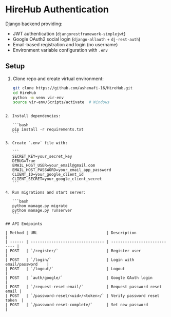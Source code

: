 # HireHub Authentication

Django backend providing:

- JWT authentication (`djangorestframework-simplejwt`)
- Google OAuth2 social login (`django-allauth` + `dj-rest-auth`)
- Email-based registration and login (no username)
- Environment variable configuration with `.env`

## Setup

1. Clone repo and create virtual environment:
   ```bash
   git clone https://github.com/ashenafi-16/HireHub.git
   cd HireHub
   python -m venv vir-env
   source vir-env/Scripts/activate  # Windows
````

2. Install dependencies:

   ```bash
   pip install -r requirements.txt
   ```

3. Create `.env` file with:

   ```
   SECRET_KEY=your_secret_key
   DEBUG=True
   EMAIL_HOST_USER=your_email@gmail.com
   EMAIL_HOST_PASSWORD=your_email_app_password
   CLIENT_ID=your_google_client_id
   CLIENT_SECRET=your_google_client_secret
   ```

4. Run migrations and start server:

   ```bash
   python manage.py migrate
   python manage.py runserver
   ```

## API Endpoints

| Method | URL                              | Description                  |
| ------ | -------------------------------- | ---------------------------- |
| POST   | `/register/`                     | Register user                |
| POST   | `/login/`                        | Login with email/password    |
| POST   | `/logout/`                       | Logout                       |
| POST   | `auth/google/`                   | Google OAuth login           |
| POST   | `/request-reset-email/`          | Request password reset email |
| POST   | `/password-reset/<uid>/<token>/` | Verify password reset token  |
| POST   | `/password-reset-complete/`      | Set new password             |


